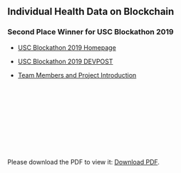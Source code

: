 ## Individual Health Data on Blockchain

### Second Place Winner for USC Blockathon 2019

- [USC Blockathon 2019 Homepage](https://blockchain.usc.edu/index.php/53-2/blockathon/)

- [USC Blockathon 2019 DEVPOST](https://uscblockathon.devpost.com/)

- [Team Members and Project Introduction](https://github.com/EdwarDujc/Team13_HealthData_onChain/blob/master/Team13_HealthData_onChain.pdf)

<object data="https://github.com/EdwarDujc/Team13_HealthData_onChain/blob/master/Team13_HealthData_onChain.pdf" type="application/pdf" width="700px" height="700px">
    <embed src="https://github.com/EdwarDujc/Team13_HealthData_onChain/blob/master/Team13_HealthData_onChain.pdf">
        <p>Please download the PDF to view it: <a href="https://github.com/EdwarDujc/Team13_HealthData_onChain/blob/master/Team13_HealthData_onChain.pdf">Download PDF</a>.</p>
    </embed>
</object>
